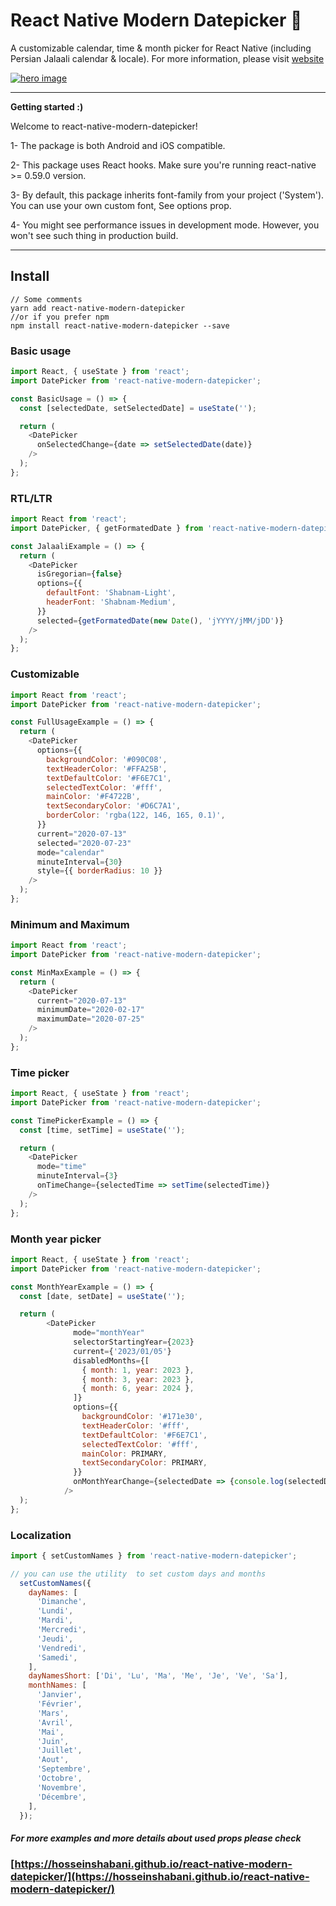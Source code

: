 # React Native Modern Datepicker 📆

A customizable calendar, time & month picker for React Native (including Persian Jalaali calendar & locale). For more information, please visit [website](https://hosseinshabani.github.io/react-native-modern-datepicker)

<a href="https://hosseinshabani.github.io/react-native-modern-datepicker">
	<img src="http://tehranreact.ir/public/react-native-modern-datepicker.jpg" alt="hero image" />
</a>


---
__Getting started :)__


Welcome to react-native-modern-datepicker!

1- The package is both Android and iOS compatible.

2- This package uses React hooks. Make sure you're running react-native >= 0.59.0 version.

3- By default, this package inherits font-family from your project ('System'). You can use your own custom font, See options prop.

4- You might see performance issues in development mode. However, you won't see such thing in production build.

---

## Install


    // Some comments
    yarn add react-native-modern-datepicker
    //or if you prefer npm
    npm install react-native-modern-datepicker --save


### Basic usage

``` js
import React, { useState } from 'react';
import DatePicker from 'react-native-modern-datepicker';

const BasicUsage = () => {
  const [selectedDate, setSelectedDate] = useState('');

  return (
    <DatePicker
      onSelectedChange={date => setSelectedDate(date)}
    />
  );
};
```

### RTL/LTR

``` js
import React from 'react';
import DatePicker, { getFormatedDate } from 'react-native-modern-datepicker';

const JalaaliExample = () => {
  return (
    <DatePicker
      isGregorian={false}
      options={{
        defaultFont: 'Shabnam-Light',
        headerFont: 'Shabnam-Medium',
      }}
      selected={getFormatedDate(new Date(), 'jYYYY/jMM/jDD')}
    />
  );
};
```

### Customizable

``` js
import React from 'react';
import DatePicker from 'react-native-modern-datepicker';

const FullUsageExample = () => {
  return (
    <DatePicker
      options={{
        backgroundColor: '#090C08',
        textHeaderColor: '#FFA25B',
        textDefaultColor: '#F6E7C1',
        selectedTextColor: '#fff',
        mainColor: '#F4722B',
        textSecondaryColor: '#D6C7A1',
        borderColor: 'rgba(122, 146, 165, 0.1)',
      }}
      current="2020-07-13"
      selected="2020-07-23"
      mode="calendar"
      minuteInterval={30}
      style={{ borderRadius: 10 }}
    />
  );
};
```
### Minimum and Maximum

```js
import React from 'react';
import DatePicker from 'react-native-modern-datepicker';

const MinMaxExample = () => {
  return (
    <DatePicker
      current="2020-07-13"
      minimumDate="2020-02-17"
      maximumDate="2020-07-25"
    />
  );
};
```

### Time picker

```js
import React, { useState } from 'react';
import DatePicker from 'react-native-modern-datepicker';

const TimePickerExample = () => {
  const [time, setTime] = useState('');

  return (
    <DatePicker
      mode="time"
      minuteInterval={3}
      onTimeChange={selectedTime => setTime(selectedTime)}
    />
  );
};
```

### Month year picker

``` js
import React, { useState } from 'react';
import DatePicker from 'react-native-modern-datepicker';

const MonthYearExample = () => {
  const [date, setDate] = useState('');

  return (
        <DatePicker
              mode="monthYear"
              selectorStartingYear={2023}
              current={'2023/01/05'}
              disabledMonths={[
                { month: 1, year: 2023 },
                { month: 3, year: 2023 },
                { month: 6, year: 2024 },
              ]}
              options={{
                backgroundColor: '#171e30',
                textHeaderColor: '#fff',
                textDefaultColor: '#F6E7C1',
                selectedTextColor: '#fff',
                mainColor: PRIMARY,
                textSecondaryColor: PRIMARY,
              }}
              onMonthYearChange={selectedDate => {console.log(selectedDate)}
            />
  );
};
```

### Localization

```js
import { setCustomNames } from 'react-native-modern-datepicker';

// you can use the utility  to set custom days and months
  setCustomNames({
    dayNames: [
      'Dimanche',
      'Lundi',
      'Mardi',
      'Mercredi',
      'Jeudi',
      'Vendredi',
      'Samedi',
    ],
    dayNamesShort: ['Di', 'Lu', 'Ma', 'Me', 'Je', 'Ve', 'Sa'],
    monthNames: [
      'Janvier',
      'Février',
      'Mars',
      'Avril',
      'Mai',
      'Juin',
      'Juillet',
      'Aout',
      'Septembre',
      'Octobre',
      'Novembre',
      'Décembre',
    ],
  });
```

##### For more examples and more details about used props please check
### [https://hosseinshabani.github.io/react-native-modern-datepicker/](https://hosseinshabani.github.io/react-native-modern-datepicker/)
